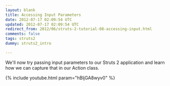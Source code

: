 ```yaml
---           
layout: blank
title: Accessing Input Parameters
date: 2012-07-17 02:09:54 UTC
updated: 2012-07-17 02:09:54 UTC
redirect_from: 2012/06/struts-2-tutorial-08-accessing-input.html
comments: false
tags: struts2
dummy: struts2_intro

---
```


We'll now try passing input parameters to our Struts 2 application and learn how we can capture that in our Action class.

{% include youtube.html param="hBljGA8wyv0" %}